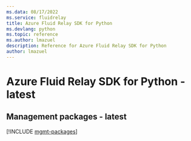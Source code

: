 ```yaml
---
ms.data: 08/17/2022
ms.service: fluidrelay
title: Azure Fluid Relay SDK for Python
ms.devlang: python
ms.topic: reference
ms.author: lmazuel
description: Reference for Azure Fluid Relay SDK for Python
author: lmazuel
---
```

# Azure Fluid Relay SDK for Python - latest

## Management packages - latest
[!INCLUDE [mgmt-packages](fluid-relay-mgmt-index.md)]